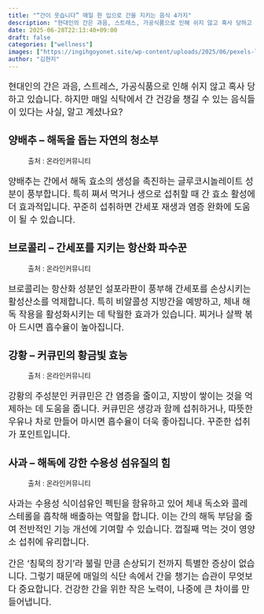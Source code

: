 ```yaml
---
title: "“간이 웃습니다” 매일 한 입으로 간을 지키는 음식 4가지"
description: "현대인의 간은 과음, 스트레스, 가공식품으로 인해 쉬지 않고 혹사 당하고 있습니다. 하지만 매일 식탁에서 간 건강을 챙길 수 있는 음식들이 있다는 사실, 알고 계셨나요?"
date: 2025-06-28T22:13:40+09:00
draft: false
categories: ["wellness"]
images: ["https://ingihgoyonet.site/wp-content/uploads/2025/06/pexels-laker-6157060-696x1024.jpg", "https://ingihgoyonet.site/wp-content/uploads/2025/06/pexels-catscoming-1359326-1024x738.jpg", "https://ingihgoyonet.site/wp-content/uploads/2025/06/pexels-martabranco-1340116-1-1024x683.jpg", "https://ingihgoyonet.site/wp-content/uploads/2025/06/pexels-pixabay-326005-1-683x1024.jpg"]
author: "김현지"
---
```


<p style="font-size:18px">현대인의 간은 과음, 스트레스, 가공식품으로 인해 쉬지 않고 혹사 당하고 있습니다. 하지만 매일 식탁에서 간 건강을 챙길 수 있는 음식들이 있다는 사실, 알고 계셨나요?</p> <h2 >양배추 – 해독을 돕는 자연의 청소부</h2> <figure ><img src="https://ingihgoyonet.site/wp-content/uploads/2025/06/pexels-laker-6157060-696x1024.jpg" alt="" style="aspect-ratio:16/9;object-fit:cover"/><figcaption >출처 : 온라인커뮤니티</figcaption></figure> <p style="font-size:18px">양배추는 간에서 해독 효소의 생성을 촉진하는 글루코시놀레이트 성분이 풍부합니다. 특히 쪄서 먹거나 생으로 섭취할 때 간 효소 활성에 더 효과적입니다. 꾸준히 섭취하면 간세포 재생과 염증 완화에 도움이 될 수 있습니다.</p> <h2 >브로콜리 – 간세포를 지키는 항산화 파수꾼</h2> <figure ><img src="https://ingihgoyonet.site/wp-content/uploads/2025/06/pexels-catscoming-1359326-1024x738.jpg" alt="" style="aspect-ratio:16/9;object-fit:cover"/><figcaption >출처 : 온라인커뮤니티</figcaption></figure> <p style="font-size:18px">브로콜리는 항산화 성분인 설포라판이 풍부해 간세포를 손상시키는 활성산소를 억제합니다. 특히 비알콜성 지방간을 예방하고, 체내 해독 작용을 활성화시키는 데 탁월한 효과가 있습니다. 찌거나 살짝 볶아 드시면 흡수율이 높아집니다.</p> <h2 >강황 – 커큐민의 황금빛 효능</h2> <figure ><img src="https://ingihgoyonet.site/wp-content/uploads/2025/06/pexels-martabranco-1340116-1-1024x683.jpg" alt="" style="aspect-ratio:16/9;object-fit:cover"/><figcaption >출처 : 온라인커뮤니티</figcaption></figure> <p style="font-size:18px">강황의 주성분인 커큐민은 간 염증을 줄이고, 지방이 쌓이는 것을 억제하는 데 도움을 줍니다. 커큐민은 생강과 함께 섭취하거나, 따뜻한 우유나 차로 만들어 마시면 흡수율이 더욱 좋아집니다. 꾸준한 섭취가 포인트입니다.</p> <h2 >사과 – 해독에 강한 수용성 섬유질의 힘</h2> <figure ><img src="https://ingihgoyonet.site/wp-content/uploads/2025/06/pexels-pixabay-326005-1-683x1024.jpg" alt="" style="aspect-ratio:16/9;object-fit:cover"/><figcaption >출처 : 온라인커뮤니티</figcaption></figure> <p style="font-size:18px">사과는 수용성 식이섬유인 펙틴을 함유하고 있어 체내 독소와 콜레스테롤을 흡착해 배출하는 역할을 합니다. 이는 간의 해독 부담을 줄여 전반적인 기능 개선에 기여할 수 있습니다. 껍질째 먹는 것이 영양소 섭취에 유리합니다.</p> <p style="font-size:18px">간은 ‘침묵의 장기’라 불릴 만큼 손상되기 전까지 특별한 증상이 없습니다. 그렇기 때문에 매일의 식단 속에서 간을 챙기는 습관이 무엇보다 중요합니다. 건강한 간을 위한 작은 노력이, 나중에 큰 차이를 만들어냅니다.</p>